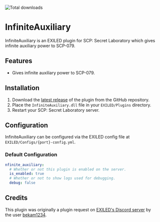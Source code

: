 ![Total downloads](https://img.shields.io/github/downloads/x0jony/InfiniteAuxiliary/total)

# InfiniteAuxiliary
InfiniteAuxiliary is an EXILED plugin for SCP: Secret Laboratory which gives infinite auxiliary power to SCP-079.

## Features
- Gives infinite auxiliary power to SCP-079.

## Installation
1. Download the [latest release](https://github.com/x0jony/InfiniteAuxiliary/releases/latest) of the plugin from the GitHub repository.
2. Place the `InfiniteAuxiliary.dll` file in your `EXILED/Plugins` directory.
3. Restart your SCP: Secret Laboratory server.

## Configuration
InfiniteAuxiliary can be configured via the EXILED config file at `EXILED/Configs/{port}-config.yml`.

### Default Configuration
```yaml
nfinite_auxiliary:
  # Whether or not this plugin is enabled on the server.
  is_enabled: true
  # Whether or not to show logs used for debugging.
  debug: false
```

## Credits
This plugin was originally a plugin request on [EXILED's Discord server](https://discord.gg/sexiled) by the user [bekam1234](https://discord.com/users/1211752781128536156).